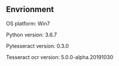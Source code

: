 ## Envrionment
OS platform: Win7

Python version: 3.6.7

Pytesseract version: 0.3.0

Tesseract ocr version: 5.0.0-alpha.20191030
